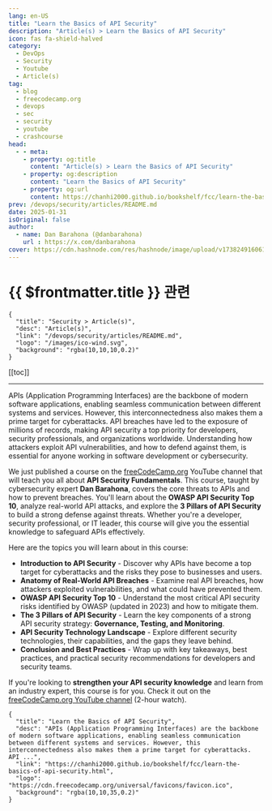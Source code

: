 ```yaml
---
lang: en-US
title: "Learn the Basics of API Security"
description: "Article(s) > Learn the Basics of API Security"
icon: fas fa-shield-halved
category:
  - DevOps
  - Security
  - Youtube
  - Article(s)
tag:
  - blog
  - freecodecamp.org
  - devops
  - sec
  - security
  - youtube
  - crashcourse
head:
  - - meta:
    - property: og:title
      content: "Article(s) > Learn the Basics of API Security"
    - property: og:description
      content: "Learn the Basics of API Security"
    - property: og:url
      content: https://chanhi2000.github.io/bookshelf/fcc/learn-the-basics-of-api-security.html
prev: /devops/security/articles/README.md
date: 2025-01-31
isOriginal: false
author:
  - name: Dan Barahona (@danbarahona)
    url : https://x.com/danbarahona
cover: https://cdn.hashnode.com/res/hashnode/image/upload/v1738249160616/80af618b-7d5a-442d-a6d9-6ea4dd91cfc4.png
---
```


# {{ $frontmatter.title }} 관련

```component VPCard
{
  "title": "Security > Article(s)",
  "desc": "Article(s)",
  "link": "/devops/security/articles/README.md",
  "logo": "/images/ico-wind.svg",
  "background": "rgba(10,10,10,0.2)"
}
```

[[toc]]

---

<SiteInfo
  name="Learn the Basics of API Security"
  desc="APIs (Application Programming Interfaces) are the backbone of modern software applications, enabling seamless communication between different systems and services. However, this interconnectedness also makes them a prime target for cyberattacks. API ..."
  url="https://freecodecamp.org/news/learn-the-basics-of-api-security"
  logo="https://cdn.freecodecamp.org/universal/favicons/favicon.ico"
  preview="https://cdn.hashnode.com/res/hashnode/image/upload/v1738249160616/80af618b-7d5a-442d-a6d9-6ea4dd91cfc4.png"/>

APIs (Application Programming Interfaces) are the backbone of modern software applications, enabling seamless communication between different systems and services. However, this interconnectedness also makes them a prime target for cyberattacks. API breaches have led to the exposure of millions of records, making API security a top priority for developers, security professionals, and organizations worldwide. Understanding how attackers exploit API vulnerabilities, and how to defend against them, is essential for anyone working in software development or cybersecurity.

We just published a course on the [<VPIcon icon="fa-brands fa-free-code-camp"/>freeCodeCamp.org](http://freeCodeCamp.org) YouTube channel that will teach you all about **API Security Fundamentals**. This course, taught by cybersecurity expert **Dan Barahona**, covers the core threats to APIs and how to prevent breaches. You'll learn about the **OWASP API Security Top 10**, analyze real-world API attacks, and explore the **3 Pillars of API Security** to build a strong defense against threats. Whether you're a developer, security professional, or IT leader, this course will give you the essential knowledge to safeguard APIs effectively.

Here are the topics you will learn about in this course:

- **Introduction to API Security** - Discover why APIs have become a top target for cyberattacks and the risks they pose to businesses and users.
- **Anatomy of Real-World API Breaches** - Examine real API breaches, how attackers exploited vulnerabilities, and what could have prevented them.
- **OWASP API Security Top 10** - Understand the most critical API security risks identified by OWASP (updated in 2023) and how to mitigate them.
- **The 3 Pillars of API Security** - Learn the key components of a strong API security strategy: **Governance, Testing, and Monitoring**.
- **API Security Technology Landscape** - Explore different security technologies, their capabilities, and the gaps they leave behind.
- **Conclusion and Best Practices** - Wrap up with key takeaways, best practices, and practical security recommendations for developers and security teams.

If you're looking to **strengthen your API security knowledge** and learn from an industry expert, this course is for you. Check it out on the [<VPIcon icon="fa-brands fa-youtube"/>freeCodeCamp.org YouTube channel](https://youtu.be/R-4_DbV1Su4) (2-hour watch).

<VidStack src="youtube/R-4_DbV1Su4" />

<!-- TODO: add ARTICLE CARD -->
```component VPCard
{
  "title": "Learn the Basics of API Security",
  "desc": "APIs (Application Programming Interfaces) are the backbone of modern software applications, enabling seamless communication between different systems and services. However, this interconnectedness also makes them a prime target for cyberattacks. API ...",
  "link": "https://chanhi2000.github.io/bookshelf/fcc/learn-the-basics-of-api-security.html",
  "logo": "https://cdn.freecodecamp.org/universal/favicons/favicon.ico",
  "background": "rgba(10,10,35,0.2)"
}
```
